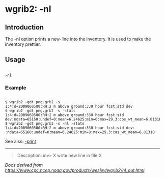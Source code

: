 # wgrib2: -nl

## Introduction

The -nl option prints a new-line
into the inventory. It is used to make the inventory prettier.

## Usage

```

-nl

```

### Example

```

$ wgrib2 -gdt png.grb2 -s
1:4:d=2009060500:RH:2 m above ground:330 hour fcst:std dev
$ wgrib2 -gdt png.grb2 -s -stats
1:4:d=2009060500:RH:2 m above ground:330 hour fcst:std dev:ndata=65160:undef=0:mean=6.24625:min=0:max=29.3:cos_wt_mean=6.01318
$ wgrib2 -gdt png.grb2 -s -nl -stats
1:4:d=2009060500:RH:2 m above ground:330 hour fcst:std dev:
:ndata=65160:undef=0:mean=6.24625:min=0:max=29.3:cos_wt_mean=6.01318

```

See also:
[-print](./print.md)

---

> Description: inv> X write new line in file X

_Docs derived from <https://www.cpc.ncep.noaa.gov/products/wesley/wgrib2/nl_out.html>_
